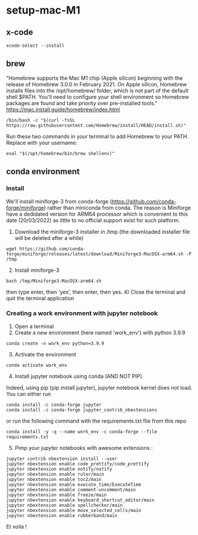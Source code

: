 # setup-mac-M1

## x-code 

```
xcode-select --install
```

## brew

"Homebrew supports the Mac M1 chip (Apple silicon) beginning with the release of Homebrew 3.0.0 in February 2021. On Apple silicon, Homebrew installs files into the /opt/homebrew/ folder, which is not part of the default shell $PATH. You'll need to configure your shell environment so Homebrew packages are found and take priority over pre-installed tools."
https://mac.install.guide/homebrew/index.html

```
/bin/bash -c "$(curl -fsSL https://raw.githubusercontent.com/Homebrew/install/HEAD/install.sh)"
```
 Run these two commands in your terminal to add Homebrew to your PATH. Replace <username> with your username:
 ```echo 'eval "$(/opt/homebrew/bin/brew shellenv)"' >> /Users/<username>/.profile
eval "$(/opt/homebrew/bin/brew shellenv)"
 ```


## conda environment

### Install

We'll install miniforge-3 from conda-forge (https://github.com/conda-forge/miniforge) rather than miniconda from conda. The reason is Miniforge have a dedidated version for ARM64 processor which is convenient to this date (20/03/2022) as little to no official support exist for such platform. 

1) Download the miniforge-3 installer in /tmp (the downloaded installer file will be deleted after a while)
```
wget https://github.com/conda-forge/miniforge/releases/latest/download/Miniforge3-MacOSX-arm64.sh -P /tmp
```
2) Install miniforge-3
```
bash /tmp/Miniforge3-MacOSX-arm64.sh
```
then type enter, then 'yes', then enter, then yes.
4) Close the terminal and quit the terminal application

### Creating a work environment with jupyter notebook

1) Open a terminal
2) Create a new environment (here named 'work_env') with python 3.9.9
```
conda create -n work_env python=3.9.9
```
3) Activate the environment 
``` 
conda activate work_env
```
4) Install jupyter notebook using conda (AND NOT PIP). 

Indeed, using pip (pip install jupyter), jupyter notebook kernel does not load. 
You can either run 
```
conda install -c conda-forge jupyter 
conda install -c conda-forge jupyter_contrib_nbextensions
```
or run the following command with the requirements.txt file from this repo
```
conda install -y -q --name work_env -c conda-forge --file requirements.txt
```
5) Pimp your jupyter notebooks with awesome extensions : 
```
jupyter contrib nbextension install --user
jupyter nbextension enable code_prettify/code_prettify
jupyter nbextension enable notify/notify
jupyter nbextension enable ruler/main
jupyter nbextension enable toc2/main
jupyter nbextension enable execute_time/ExecuteTime
jupyter nbextension enable comment-uncomment/main
jupyter nbextension enable freeze/main
jupyter nbextension enable keyboard_shortcut_editor/main
jupyter nbextension enable spellchecker/main
jupyter nbextension enable move_selected_cells/main
jupyter nbextension enable rubberband/main

```
Et voila !

